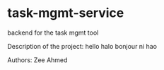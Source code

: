 # task-mgmt-service
backend for the task mgmt tool

Description of the project:
hello
halo
bonjour
ni hao

Authors:
Zee
Ahmed
